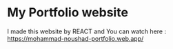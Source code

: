 # My Portfolio website 
I made this website by REACT and You can watch here : https://mohammad-noushad-portfolio.web.app/
